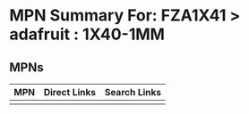 



# MPN Summary For: FZA1X41 > adafruit : 1X40-1MM

## MPNs
  

|MPN|Direct Links|Search Links|
| :--- | :--- | :--- |
||||
